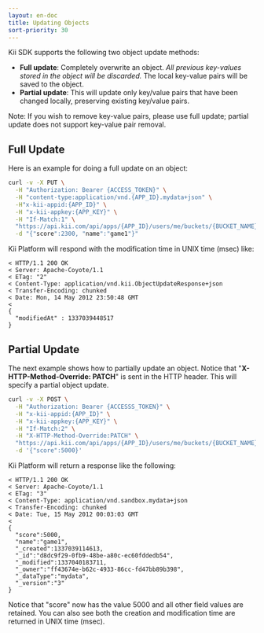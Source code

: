 ```yaml
---
layout: en-doc
title: Updating Objects
sort-priority: 30
---
```

Kii SDK supports the following two object update methods:

* **Full update**: Completely overwrite an object. _All previous key-values stored in the object will be discarded._ The local&nbsp;key-value pairs will be saved to the object.
* **Partial update**: This will update only key/value pairs that have been changed locally, preserving existing key/value pairs.

Note: If you wish to remove key-value pairs, please use full update; partial update does not support key-value pair removal.

## Full Update

Here is an example for doing a full update on an object:

```sh
curl -v -X PUT \
  -H "Authorization: Bearer {ACCESS_TOKEN}" \
  -H "content-type:application/vnd.{APP_ID}.mydata+json" \
  -H"x-kii-appid:{APP_ID}" \
  -H "x-kii-appkey:{APP_KEY}" \
  -H "If-Match:1" \
  "https://api.kii.com/api/apps/{APP_ID}/users/me/buckets/{BUCKET_NAME}/objects/{OBJECT_ID}" \
  -d "{"score":2300, "name":"game1"}"
```

Kii Platform will respond with the modification time in UNIX time (msec) like:

```
< HTTP/1.1 200 OK
< Server: Apache-Coyote/1.1
< ETag: "2"
< Content-Type: application/vnd.kii.ObjectUpdateResponse+json
< Transfer-Encoding: chunked
< Date: Mon, 14 May 2012 23:50:48 GMT
<
{
  "modifiedAt" : 1337039448517
}
```

## Partial Update

The next example shows how to partially update an object.  Notice that "**X-HTTP-Method-Override: PATCH**" is sent in the HTTP header. This will specify a partial object update.

```sh
curl -v -X POST \
  -H "Authorization: Bearer {ACCESSS_TOKEN}" \
  -H "x-kii-appid:{APP_ID}" \
  -H "x-kii-appkey:{APP_KEY}" \
  -H "If-Match:2" \
  -H "X-HTTP-Method-Override:PATCH" \
  "https://api.kii.com/api/apps/{APP_ID}/users/me/buckets/{BUCKET_NAME}/objects/{OBJECT_ID}" \
  -d '{"score":5000}'
```

Kii Platform will return a response like the following:

```
< HTTP/1.1 200 OK
< Server: Apache-Coyote/1.1
< ETag: "3"
< Content-Type: application/vnd.sandbox.mydata+json
< Transfer-Encoding: chunked
< Date: Tue, 15 May 2012 00:03:03 GMT
<
{
  "score":5000,
  "name":"game1",
  "_created":1337039114613,
  "_id":"d8dc9f29-0fb9-48be-a80c-ec60fddedb54",
  "_modified":1337040183711,
  "_owner":"ff43674e-b62c-4933-86cc-fd47bb89b398",
  "_dataType":"mydata",
  "_version":"3"
}
```

Notice that "score" now has the value 5000 and all other field values are retained.  You can also see both the creation and modification time are returned in UNIX time (msec).

